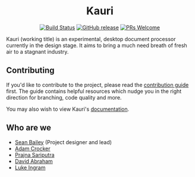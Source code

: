 <div align="center">
  <h1>Kauri</h1>

  [![Build Status](https://travis-ci.com/sean0x42/kauri.svg?token=y4PzktMpXpMzBmaZHNGq&branch=master)](https://travis-ci.com/sean0x42/kauri)
  [![GitHub release](https://img.shields.io/github/release/sean0x42/kauri.svg)](https://github.com/sean0x42/kauri/releases/)
  [![PRs Welcome](https://img.shields.io/badge/PRs-welcome-brightgreen.svg)](http://makeapullrequest.com)
</div>

Kauri (working title) is an experimental, desktop document processor currently
in the design stage. It aims to bring a much need breath of fresh air to a
stagnant industry.


## Contributing

If you'd like to contribute to the project, please read the [contribution
guide](https://github.com/sean0x42/kauri/blob/master/.github/CONTRIBUTING.md)
first. The guide contains helpful resources which nudge you in the right
direction for branching, code quality and more.

You may also wish to view Kauri's [documentation](https://www.seanbailey.io/kauri/).


## Who are we

 - [Sean Bailey](https://github.com/sean0x42) (Project designer and lead)
 - [Adam Crocker](https://github.com/patch7331)
 - [Prajna Sariputra](https://github.com/X-m7)
 - [David Abraham](https://github.com/DavidAbraham082)
 - [Luke Ingram](https://github.com/luke5599)
